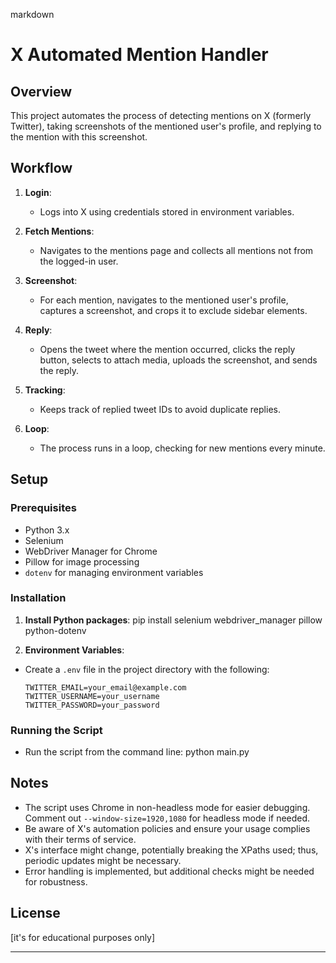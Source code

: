 markdown
# X Automated Mention Handler

## Overview
This project automates the process of detecting mentions on X (formerly Twitter), taking screenshots of the mentioned user's profile, and replying to the mention with this screenshot. 

## Workflow

1. **Login**: 
   - Logs into X using credentials stored in environment variables.

2. **Fetch Mentions**:
   - Navigates to the mentions page and collects all mentions not from the logged-in user.

3. **Screenshot**:
   - For each mention, navigates to the mentioned user's profile, captures a screenshot, and crops it to exclude sidebar elements.

4. **Reply**:
   - Opens the tweet where the mention occurred, clicks the reply button, selects to attach media, uploads the screenshot, and sends the reply. 

5. **Tracking**:
   - Keeps track of replied tweet IDs to avoid duplicate replies.

6. **Loop**:
   - The process runs in a loop, checking for new mentions every minute.

## Setup

### Prerequisites
- Python 3.x
- Selenium
- WebDriver Manager for Chrome
- Pillow for image processing
- `dotenv` for managing environment variables

### Installation

1. **Install Python packages**:
   pip install selenium webdriver_manager pillow python-dotenv

2. **Environment Variables**:
- Create a `.env` file in the project directory with the following:
  ```
  TWITTER_EMAIL=your_email@example.com
  TWITTER_USERNAME=your_username
  TWITTER_PASSWORD=your_password
  ```

### Running the Script
- Run the script from the command line:
  python main.py

## Notes
- The script uses Chrome in non-headless mode for easier debugging. Comment out `--window-size=1920,1080` for headless mode if needed.
- Be aware of X's automation policies and ensure your usage complies with their terms of service.
- X's interface might change, potentially breaking the XPaths used; thus, periodic updates might be necessary.
- Error handling is implemented, but additional checks might be needed for robustness.

## License
[it's for educational purposes only]

---

